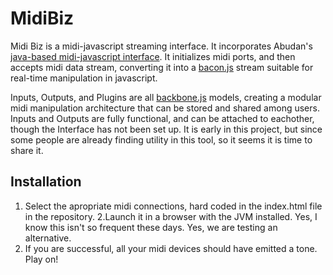 MidiBiz
=======

Midi Biz is a midi-javascript streaming interface. It incorporates Abudan's [java-based midi-javascript interface](https://github.com/abudaan/midibridge-js). It initializes midi ports, and then accepts midi data stream, converting it into a [bacon.js](https://github.com/raimohanska/bacon.js) stream suitable for real-time manipulation in javascript.

Inputs, Outputs, and Plugins are all [backbone.js](http://documentcloud.github.com/backbone/) models, creating a modular midi manipulation architecture that can be stored and shared among users. Inputs and Outputs are fully functional, and can be attached to eachother, though the Interface has not been set up. It is early in this project, but since some people are already finding utility in this tool, so it seems it is time to share it.

Installation
------------

1. Select the apropriate midi connections, hard coded in the index.html file in the repository. 
2.Launch it in a browser with the JVM installed. Yes, I know this isn't so frequent these days. Yes, we are testing an alternative.
3. If you are successful, all your midi devices should have emitted a tone. Play on!
